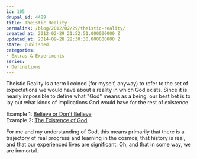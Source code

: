 ```yaml
---
id: 105
drupal_id: 4489
title: Theistic Reality
permalink: /blog/2012/02/29/theistic-reality/
created_at: 2012-02-29 21:52:51.000000000 Z
updated_at: 2014-09-28 22:30:30.000000000 Z
state: published
categories:
- Extras & Experiments
series:
- Definitions
---
```

Theistic Reality is a term I coined (for myself, anyway) to refer to the set of expectations we would have about a reality in which God exists. Since it is nearly impossible to define what "God" means as a being, our best bet is to lay out what kinds of implications God would have for the rest of existence.

Example 1: [Believe or Don't Believe](http://micahredding.com/blog/2011/10/05/believe-or-dont-believe)  
Example 2: [The Existence of God](http://micahredding.com/blog/2012/02/13/existence-god)  

For me and my understanding of God, this means primarily that there is a trajectory of real progress and learning in the cosmos, that history is real, and that our experienced lives are significant. Oh, and that in some way, we are immortal.
